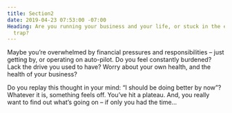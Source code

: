 ```yaml
---
title: Section2
date: 2019-04-23 07:53:00 -07:00
Heading: Are you running your business and your life, or stuck in the entrepreneurial
  trap?
---
```


Maybe you’re overwhelmed by financial pressures and responsibilities – just getting by, or operating on auto-pilot. Do you feel constantly burdened? Lack the drive you used to have? Worry about your own health, and the health of your business?

Do you replay this thought in your mind: “I should be doing better by now”? Whatever it is, something feels off. You’ve hit a plateau. And, you really want to find out what’s going on – if only you had the time…